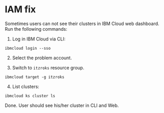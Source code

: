 # IAM fix

Sometimes users can not see their clusters in IBM Cloud web dashboard. Run the following commands:

1. Log in IBM Cloud via CLI:
```
ibmcloud login --sso
```

2. Select the problem account.

3. Switch to `itzroks` resource group.
```
ibmcloud target -g itzroks
```

4. List clusters:
```
ibmcloud ks cluster ls
```

Done. User should see his/her cluster in CLI and Web.

